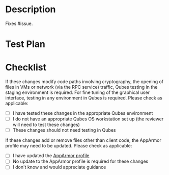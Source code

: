 # Description

Fixes #issue.

# Test Plan


# Checklist

If these changes modify code paths involving cryptography, the opening of files in VMs or network (via the RPC service) traffic, Qubes testing in the staging environment is required. For fine tuning of the graphical user interface, testing in any environment in Qubes is required. Please check as applicable:

 - [ ] I have tested these changes in the appropriate Qubes environment
 - [ ] I do not have an appropriate Qubes OS workstation set up (the reviewer will need to test these changes)
 - [ ] These changes should not need testing in Qubes

If these changes add or remove files other than client code, the AppArmor profile may need to be updated. Please check as applicable:

 - [ ] I have updated the [AppArmor profile](https://github.com/freedomofpress/securedrop-client/blob/master/files/usr.bin.securedrop-client)
 - [ ] No update to the AppArmor profile is required for these changes
 - [ ] I don't know and would appreciate guidance
